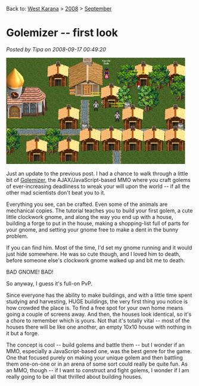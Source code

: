 Back to: [West Karana](/posts/westkarana.md) > [2008](/posts/2008/westkarana.md) > [September](./westkarana.md)
# Golemizer -- first look

*Posted by Tipa on 2008-09-17 00:49:20*

![](../../../uploads/2008/09/gnomebot.jpg "gnomebot")

Just an update to the previous post. I had a chance to walk through a little bit of [Golemizer](http://www.golemizer.com), the AJAX/JavaScript-based MMO where you craft golems of ever-increasing deadliness to wreak your will upon the world -- if all the other mad scientists don't beat you to it.

Everything you see, can be crafted. Even some of the animals are mechanical copies. The tutorial teaches you to build your first golem, a cute little clockwork gnome, and along the way you end up with a house, building a forge to put in the house, making a shopping-list full of parts for your gnome, and setting your gnome free to make a dent in the bunny problem.

If you can find him. Most of the time, I'd set my gnome running and it would just hide somewhere. He was so cute though, and I loved him to death, before someone else's clockwork gnome walked up and bit me to death.

BAD GNOME! BAD!

So anyway, I guess it's full-on PvP.

Since everyone has the ability to make buildings, and with a little time spent studying and harvesting, HUGE buildings, the very first thing you notice is how crowded the place is. To find a free spot for your own home means going a couple of screens away. And then, the houses look identical, so it's a chore to remember which is yours. Not that it's totally vital -- most of the houses there will be like one another, an empty 10x10 house with nothing in it but a forge.

The concept is cool -- build golems and battle them -- but I wonder if an MMO, especially a JavaScript-based one, was the best genre for the game. One that focused purely on making your unique golem and then battling them one-on-one or in an arena of some sort could really be quite fun. As an MMO, though -- if I want to construct and fight golems, I wonder if I am really going to be all that thrilled about building houses.
